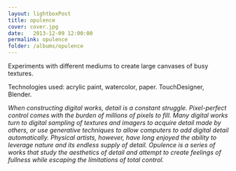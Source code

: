 ```yaml
---
layout: lightboxPost
title: opulence
cover: cover.jpg
date:   2013-12-09 12:00:00
permalink: opulence
folder: /albums/opulence
---
```


Experiments with different mediums to create large canvases of busy textures.
<!--more-->
Technologies used: acrylic paint, watercolor, paper. TouchDesigner, Blender.

_When constructing digital works, detail is a constant struggle. Pixel-perfect control comes with the burden of millions of pixels to fill. Many digital works turn to digital sampling of textures and imagers to acquire detail made by others, or use generative techniques to allow computers to add digital detail automatically. Physical artists, however, have long enjoyed the ability to leverage nature and its endless supply of detail. Opulence is a series of works that study the aesthetics of detail and attempt to create feelings of fullness while escaping the limitations of total control._